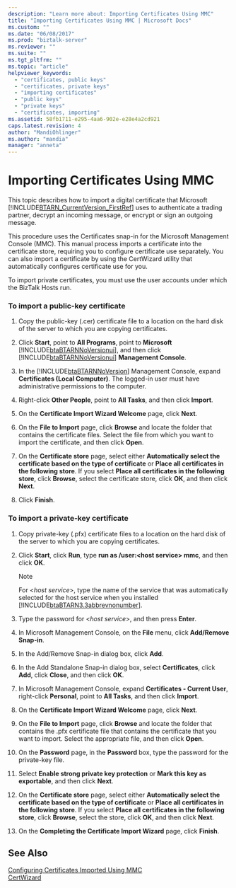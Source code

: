 ```yaml
---
description: "Learn more about: Importing Certificates Using MMC"
title: "Importing Certificates Using MMC | Microsoft Docs"
ms.custom: ""
ms.date: "06/08/2017"
ms.prod: "biztalk-server"
ms.reviewer: ""
ms.suite: ""
ms.tgt_pltfrm: ""
ms.topic: "article"
helpviewer_keywords: 
  - "certificates, public keys"
  - "certificates, private keys"
  - "importing certificates"
  - "public keys"
  - "private keys"
  - "certificates, importing"
ms.assetid: 58fb1711-e295-4aa6-902e-e28e4a2cd921
caps.latest.revision: 4
author: "MandiOhlinger"
ms.author: "mandia"
manager: "anneta"
---
```

# Importing Certificates Using MMC
This topic describes how to import a digital certificate that Microsoft [!INCLUDE[BTARN_CurrentVersion_FirstRef](../../includes/btarn-currentversion-firstref-md.md)] uses to authenticate a trading partner, decrypt an incoming message, or encrypt or sign an outgoing message.  
  
 This procedure uses the Certificates snap-in for the Microsoft Management Console (MMC). This manual process imports a certificate into the certificate store, requiring you to configure certificate use separately. You can also import a certificate by using the CertWizard utility that automatically configures certificate use for you.  
  
 To import private certificates, you must use the user accounts under which the BizTalk Hosts run.  
  
### To import a public-key certificate  
  
1. Copy the public-key (.cer) certificate file to a location on the hard disk of the server to which you are copying certificates.  
  
2. Click **Start**, point to **All Programs**, point to **Microsoft** [!INCLUDE[btaBTARNNoVersionui](../../includes/btabtarnnoversionui-md.md)], and then click [!INCLUDE[btaBTARNNoVersionui](../../includes/btabtarnnoversionui-md.md)] **Management Console**.  
  
3. In the [!INCLUDE[btaBTARNNoVersion](../../includes/btabtarnnoversion-md.md)] Management Console, expand **Certificates (Local Computer)**. The logged-in user must have administrative permissions to the computer.  
  
4. Right-click **Other People**, point to **All Tasks**, and then click **Import**.  
  
5. On the **Certificate Import Wizard Welcome** page, click **Next**.  
  
6. On the **File to Import** page, click **Browse** and locate the folder that contains the certificate files. Select the file from which you want to import the certificate, and then click **Open**.  
  
7. On the **Certificate store** page, select either **Automatically select the certificate based on the type of certificate** or **Place all certificates in the following store**. If you select **Place all certificates in the following store**, click **Browse**, select the certificate store, click **OK**, and then click **Next**.  
  
8. Click **Finish**.  
  
### To import a private-key certificate  
  
1. Copy private-key (.pfx) certificate files to a location on the hard disk of the server to which you are copying certificates.  
  
2. Click **Start**, click **Run**, type **run as /user:\<host service\> mmc**, and then click **OK**.  
  
   > [!NOTE]
   >  For \<*host service*\>, type the name of the service that was automatically selected for the host service when you installed [!INCLUDE[btaBTARN3.3abbrevnonumber](../../includes/btabtarn3-3abbrevnonumber-md.md)].  
  
3. Type the password for \<*host service*\>, and then press **Enter**.  
  
4. In Microsoft Management Console, on the **File** menu, click **Add/Remove Snap-in**.  
  
5. In the Add/Remove Snap-in dialog box, click **Add**.  
  
6. In the Add Standalone Snap-in dialog box, select **Certificates**, click **Add**, click **Close**, and then click **OK**.  
  
7. In Microsoft Management Console, expand **Certificates - Current User**, right-click **Personal**, point to **All Tasks**, and then click **Import**.  
  
8. On the **Certificate Import Wizard Welcome** page, click **Next**.  
  
9. On the **File to Import** page, click **Browse** and locate the folder that contains the .pfx certificate file that contains the certificate that you want to import. Select the appropriate file, and then click **Open**.  
  
10. On the **Password** page, in the **Password** box, type the password for the private-key file.  
  
11. Select **Enable strong private key protection** or **Mark this key as exportable**, and then click **Next**.  
  
12. On the **Certificate store** page, select either **Automatically select the certificate based on the type of certificate** or **Place all certificates in the following store**. If you select **Place all certificates in the following store**, click **Browse**, select the store, click **OK**, and then click **Next**.  
  
13. On the **Completing the Certificate Import Wizard** page, click **Finish**.  
  
## See Also  
 [Configuring Certificates Imported Using MMC](../../adapters-and-accelerators/accelerator-rosettanet/configuring-certificates-imported-using-mmc.md)   
 [CertWizard](../../adapters-and-accelerators/accelerator-rosettanet/certwizard.md)
